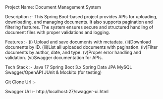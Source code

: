 Project Name: Document Management System

Description :-
This Spring Boot-based project provides APIs for uploading, downloading, and managing documents. It also supports pagination and filtering features. The system ensures secure and structured handling of document files with proper validations and logging.

Features :- 
(i) Upload and save documents with metadata.
(ii)Download documents by ID.
(iii)List all uploaded documents with pagination.
(iv)Filter documents by author, date, and type.
(v)Proper error handling and validation.
(vi)Swagger documentation for APIs.

Tech Stack :-
Java 17
Spring Boot 3.x
Spring Data JPA
MySQL
Swagger/OpenAPI
JUnit & Mockito (for testing)

Git Clone Url :- 


Swagger Url :-
http://localhost:27/swagger-ui.html
